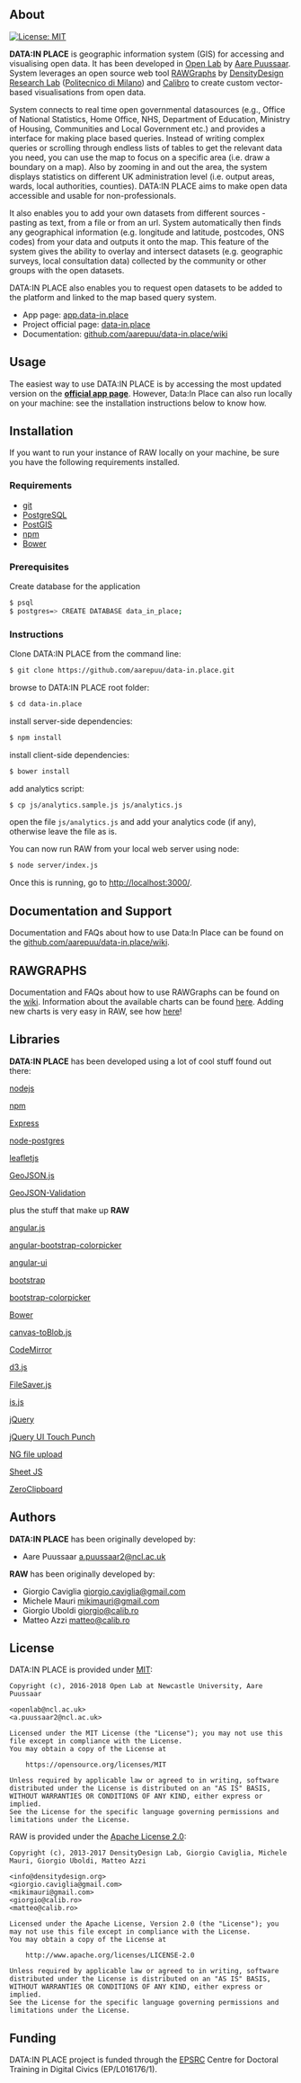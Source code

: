 ## About

[![License: MIT](https://img.shields.io/badge/License-MIT-yellow.svg)](https://opensource.org/licenses/MIT)

**DATA:IN PLACE** is geographic information system (GIS) for accessing and visualising open data. It has been developed in [Open Lab](https://openlab.ncl.ac.uk/) by [Aare Puussaar](https://github.com/aarepuu).
System leverages an open source web tool [RAWGraphs](http://rawgraphs.io/) by [DensityDesign Research Lab](http://www.densitydesign.org/) ([Politecnico di Milano](http://www.polimi.it/)) and [Calibro](http://calib.ro/) to create custom vector-based visualisations from open data.


System connects to real time open governmental datasources (e.g., Office of National Statistics, Home Office, NHS, Department of Education, Ministry of Housing, Communities and Local Government etc.) and provides a interface for making place based queries. Instead of writing complex queries or scrolling through endless lists of tables to get the relevant data you need, you can use the map to focus on a specific area (i.e. draw a boundary on a map). Also by zooming in and out the area, the system displays statistics on different UK administration level (i.e. output areas, wards, local authorities, counties).
DATA:IN PLACE aims to make open data accessible and usable for non-professionals.

It also enables you to add your own datasets from different sources - pasting as text, from a file or from an url. System automatically then finds any geographical information (e.g. longitude and latitude, postcodes, ONS codes) from your data and outputs it onto the map. 
This feature of the system gives the ability to overlay and intersect datasets (e.g. geographic surveys, local consultation data) collected by the community or other groups with the open datasets.

DATA:IN PLACE also enables you to request open datasets to be added to the platform and linked to the map based query system.

- App page: [app.data-in.place](https://app.data-in.place)
- Project official page: [data-in.place](http://data-in.place)
- Documentation: [github.com/aarepuu/data-in.place/wiki](https://github.com/aarepuu/data-in.place/wiki)


## Usage
The easiest way to use DATA:IN PLACE is by accessing the most updated version on the **[official app page](https://app.data-in.place)**. However, Data:In Place can also run locally on your machine: see the installation instructions below to know how.

## Installation
If you want to run your instance of RAW locally on your machine, be sure you have the following requirements installed.

### Requirements

- [git](http://git-scm.com/book/en/Getting-Started-Installing-Git)
- [PostgreSQL](https://www.postgresql.org/download/)
- [PostGIS](https://postgis.net/install/)
- [npm](https://www.npmjs.com/get-npm)
- [Bower](http://bower.io/#installing-bower)

### Prerequisites

Create database for the application

``` sh
$ psql
$ postgres=> CREATE DATABASE data_in_place;
```

### Instructions

Clone DATA:IN PLACE from the command line:

``` sh
$ git clone https://github.com/aarepuu/data-in.place.git
```

browse to DATA:IN PLACE root folder:

``` sh
$ cd data-in.place
```

install server-side dependencies:

``` sh
$ npm install
```

install client-side dependencies:

``` sh
$ bower install
```

add analytics script:

``` sh
$ cp js/analytics.sample.js js/analytics.js
```

open the file ```js/analytics.js``` and add your analytics code (if any), otherwise leave the file as is.


You can now run RAW from your local web server using node:

``` sh
$ node server/index.js
```

Once this is running, go to [http://localhost:3000/](http://localhost:3000/).



## Documentation and Support

Documentation and FAQs about how to use Data:In Place can be found on the [github.com/aarepuu/data-in.place/wiki](https://github.com/aarepuu/data-in.place/wiki).

## RAWGRAPHS

Documentation and FAQs about how to use RAWGraphs can be found on the [wiki](https://github.com/densitydesign/raw/wiki/).
Information about the available charts can be found [here](https://github.com/densitydesign/raw/wiki/Available-Charts). Adding new charts is very easy in RAW, see how [here](https://github.com/densitydesign/raw/wiki/Adding-New-Charts)!


## Libraries

**DATA:IN PLACE** has been developed using a lot of cool stuff found out there:

[nodejs](http://nodejs.org)

[npm](https://www.npmjs.com/get-npm)

[Express](https://expressjs.com/)

[node-postgres](https://node-postgres.com/)

[leafletjs](http://leafletjs.com/)

[GeoJSON.js](https://github.com/caseycesari/geojson.js)

[GeoJSON-Validation](https://github.com/craveprogramminginc/GeoJSON-Validation)




plus the stuff that make up **RAW**

[angular.js](https://github.com/angular/angular.js)

[angular-bootstrap-colorpicker](https://github.com/buberdds/angular-bootstrap-colorpicker)

[angular-ui](https://github.com/angular-ui)

[bootstrap](https://github.com/twbs/bootstrap)

[bootstrap-colorpicker](http://www.eyecon.ro/bootstrap-colorpicker/)

[Bower](https://github.com/bower/bower)

[canvas-toBlob.js](https://github.com/eligrey/canvas-toBlob.js)

[CodeMirror](https://github.com/marijnh/codemirror)

[d3.js](https://github.com/mbostock/d3)

[FileSaver.js](https://github.com/eligrey/FileSaver.js)

[is.js](http://is.js.org/)

[jQuery](https://github.com/jquery/jquery)

[jQuery UI Touch Punch](https://github.com/furf/jquery-ui-touch-punch/)

[NG file upload](https://github.com/danialfarid/ng-file-upload)

[Sheet JS](https://github.com/SheetJS)

[ZeroClipboard](https://github.com/zeroclipboard/zeroclipboard)


## Authors

**DATA:IN PLACE** has been originally developed by:

* Aare Puussaar <a.puussaar2@ncl.ac.uk>

**RAW** has been originally developed by:

* Giorgio Caviglia <giorgio.caviglia@gmail.com>
* Michele Mauri <mikimauri@gmail.com>
* Giorgio Uboldi <giorgio@calib.ro>
* Matteo Azzi <matteo@calib.ro>

## License

DATA:IN PLACE is provided under [MIT](https://github.com/aarepuu/data-in.place/blob/master/LICENSE):

	Copyright (c), 2016-2018 Open Lab at Newcastle University, Aare Puussaar

	<openlab@ncl.ac.uk>
	<a.puussaar2@ncl.ac.uk>

	Licensed under the MIT License (the "License"); you may not use this file except in compliance with the License.
	You may obtain a copy of the License at

		https://opensource.org/licenses/MIT

	Unless required by applicable law or agreed to in writing, software distributed under the License is distributed on an "AS IS" BASIS, WITHOUT WARRANTIES OR CONDITIONS OF ANY KIND, either express or implied.
	See the License for the specific language governing permissions and limitations under the License.



RAW is provided under the [Apache License 2.0](https://github.com/densitydesign/raw/blob/master/LICENSE):

	Copyright (c), 2013-2017 DensityDesign Lab, Giorgio Caviglia, Michele Mauri, Giorgio Uboldi, Matteo Azzi

	<info@densitydesign.org>
	<giorgio.caviglia@gmail.com>
	<mikimauri@gmail.com>
	<giorgio@calib.ro>
	<matteo@calib.ro>

	Licensed under the Apache License, Version 2.0 (the "License"); you may not use this file except in compliance with the License.
	You may obtain a copy of the License at

		http://www.apache.org/licenses/LICENSE-2.0

	Unless required by applicable law or agreed to in writing, software distributed under the License is distributed on an "AS IS" BASIS, WITHOUT WARRANTIES OR CONDITIONS OF ANY KIND, either express or implied.
	See the License for the specific language governing permissions and limitations under the License.

## Funding

DATA:IN PLACE project is funded through the [EPSRC](https://www.epsrc.ac.uk/) Centre for Doctoral Training in Digital Civics (EP/L016176/1).
